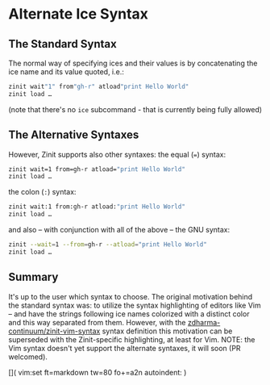 # Alternate Ice Syntax

## The Standard Syntax

The normal way of specifying ices and their values is by concatenating the ice
name and its value quoted, i.e.:

```zsh
zinit wait"1" from"gh-r" atload"print Hello World"
zinit load …
```

(note that there's no `ice` subcommand - that is currently being fully allowed)

## The Alternative Syntaxes

However, Zinit supports also other syntaxes: the equal (`=`) syntax:

```zsh
zinit wait=1 from=gh-r atload="print Hello World"
zinit load …
```

the colon (`:`) syntax:

```zsh
zinit wait:1 from:gh-r atload:"print Hello World"
zinit load …
```

and also – with conjunction with all of the above – the GNU syntax:

```zsh
zinit --wait=1 --from=gh-r --atload="print Hello World"
zinit load …
```

## Summary

It's up to the user which syntax to choose. The original motivation behind the
standard syntax was: to utilize the syntax highlighting of editors like Vim –
and have the strings following ice names colorized with a distinct color and
this way separated from them. However, with the
[zdharma-continuum/zinit-vim-syntax](https://github.com/zdharma-continuum/zinit-vim-syntax)
syntax definition this motivation can be superseded with the Zinit-specific
highlighting, at least for Vim.  NOTE: the Vim syntax doesn't yet support the
alternate syntaxes, it will soon (PR welcomed).

[]( vim:set ft=markdown tw=80 fo+=a2n autoindent: )
